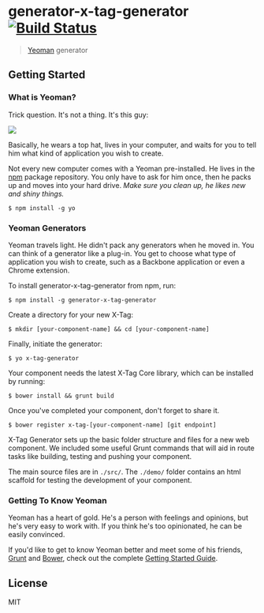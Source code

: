 # generator-x-tag-generator [![Build Status](https://secure.travis-ci.org/pennyfx/generator-x-tag-generator.png?branch=master)](https://travis-ci.org/pennyfx/generator-x-tag-generator)

> [Yeoman](http://yeoman.io) generator


## Getting Started

### What is Yeoman?

Trick question. It's not a thing. It's this guy:

![](http://i.imgur.com/JHaAlBJ.png)

Basically, he wears a top hat, lives in your computer, and waits for you to tell him what kind of application you wish to create.

Not every new computer comes with a Yeoman pre-installed. He lives in the [npm](https://npmjs.org) package repository. You only have to ask for him once, then he packs up and moves into your hard drive. *Make sure you clean up, he likes new and shiny things.*

```
$ npm install -g yo
```

### Yeoman Generators

Yeoman travels light. He didn't pack any generators when he moved in. You can think of a generator like a plug-in. You get to choose what type of application you wish to create, such as a Backbone application or even a Chrome extension.

To install generator-x-tag-generator from npm, run:

```
$ npm install -g generator-x-tag-generator
```

Create a directory for your new X-Tag:

```
$ mkdir [your-component-name] && cd [your-component-name]
```

Finally, initiate the generator:

```
$ yo x-tag-generator
```

Your component needs the latest X-Tag Core library, which can be installed by running:

```
$ bower install && grunt build
```

Once you've completed your component, don't forget to share it.

```
$ bower register x-tag-[your-component-name] [git endpoint]
```


X-Tag Generator sets up the basic folder structure and files for a new web component.  We included some useful Grunt commands that will aid in route tasks like building, testing and pushing your component.

The main source files are in `./src/`.  The `./demo/` folder contains an html scaffold for testing the development of your component.



### Getting To Know Yeoman

Yeoman has a heart of gold. He's a person with feelings and opinions, but he's very easy to work with. If you think he's too opinionated, he can be easily convinced.

If you'd like to get to know Yeoman better and meet some of his friends, [Grunt](http://gruntjs.com) and [Bower](http://bower.io), check out the complete [Getting Started Guide](https://github.com/yeoman/yeoman/wiki/Getting-Started).


## License

MIT
